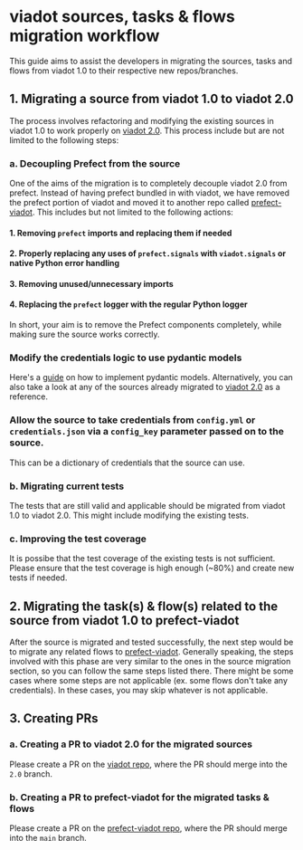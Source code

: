 # viadot sources, tasks & flows migration workflow
This guide aims to assist the developers in migrating the sources, tasks and flows from viadot 1.0 to their respective new repos/branches.

## 1. Migrating a source from viadot 1.0 to viadot 2.0
The process involves refactoring and modifying the existing sources in viadot 1.0 to work properly on [viadot 2.0](https://github.com/dyvenia/viadot/tree/2.0). This process include but are not limited to the following steps:
### a. Decoupling Prefect from the source
One of the aims of the migration is to completely decouple viadot 2.0 from prefect. Instead of having prefect bundled in with viadot, we have removed the prefect portion of viadot and moved it to another repo called [prefect-viadot](https://github.com/dyvenia/prefect-viadot/).
This includes but not limited to the following actions:  
#### 1. Removing `prefect` imports and replacing them if needed
#### 2. Properly replacing any uses of `prefect.signals` with `viadot.signals` or native Python error handling
#### 3. Removing unused/unnecessary imports
#### 4. Replacing the `prefect` logger with the regular Python logger
In short, your aim is to remove the Prefect components completely, while making sure the source works correctly.
### Modify the credentials logic to use pydantic models
Here's a [guide](https://medium.com/mlearning-ai/improve-your-data-models-with-pydantic-f9f10ca66f26) on how to implement pydantic models. Alternatively, you can also take a look at any of the sources already migrated to [viadot 2.0](https://github.com/dyvenia/viadot/tree/2.0/viadot/sources) as a reference.
### Allow the source to take credentials from `config.yml` or `credentials.json` via a `config_key` parameter passed on to the source.
This can be a dictionary of credentials that the source can use.
### b. Migrating current tests
The tests that are still valid and applicable should be migrated from viadot 1.0 to viadot 2.0. This might include modifying the existing tests.
### c. Improving the test coverage
It is possibe that the test coverage of the existing tests is not sufficient. Please ensure that the test coverage is high enough (~80%) and create new tests if needed.

## 2. Migrating the task(s) & flow(s) related to the source from viadot 1.0 to prefect-viadot
After the source is migrated and tested successfully, the next step would be to migrate any related flows to [prefect-viadot](https://github.com/dyvenia/prefect-viadot/). Generally speaking, the steps involved with this phase are very similar to the ones in the source migration section, so you can follow the same steps listed there. There might be some cases where some steps are not applicable (ex. some flows don't take any credentials). In these cases, you may skip whatever is not applicable.

## 3. Creating PRs
### a. Creating a PR to viadot 2.0 for the migrated sources
Please create a PR on the [viadot repo](https://github.com/dyvenia/viadot), where the PR should merge into the `2.0` branch.
### b. Creating a PR to prefect-viadot for the migrated tasks & flows
Please create a PR on the [prefect-viadot repo](https://github.com/dyvenia/prefect-viadot), where the PR should merge into the `main` branch.